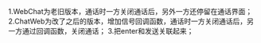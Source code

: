  1.WebChat为老旧版本，通话时一方关闭通话后，另外一方还停留在通话界面；
 2.ChatWeb为改了之后的版本，增加信号回调函数，通话时一方关闭通话后，另一方通过回调函数，关闭通话；
 3.把enter和发送关联起来；
